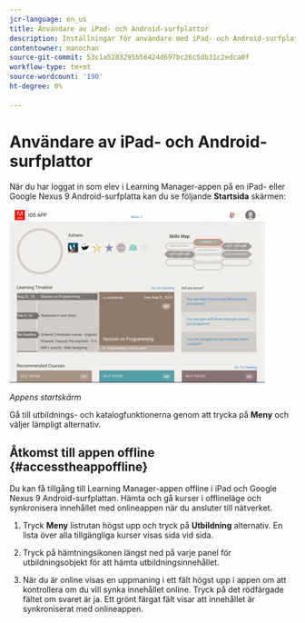 ```yaml
---
jcr-language: en_us
title: Användare av iPad- och Android-surfplattor
description: Inställningar för användare med iPad- och Android-surfplattor
contentowner: manochan
source-git-commit: 53c1a5283295b56424d697bc26c5db31c2edca0f
workflow-type: tm+mt
source-wordcount: '190'
ht-degree: 0%

---
```




# Användare av iPad- och Android-surfplattor

När du har loggat in som elev i Learning Manager-appen på en iPad- eller Google Nexus 9 Android-surfplatta kan du se följande **Startsida** skärmen:

![](assets/screenshot-2015-08-07-12-24-40-e1439211134842.png)

*Appens startskärm*

Gå till utbildnings- och katalogfunktionerna genom att trycka på **Meny** och väljer lämpligt alternativ.

<!--![](assets/menu-ipad.png)-->

## Åtkomst till appen offline {#accesstheappoffline}

Du kan få tillgång till Learning Manager-appen offline i iPad och Google Nexus 9 Android-surfplattan. Hämta och gå kurser i offlineläge och synkronisera innehållet med onlineappen när du ansluter till nätverket.

1. Tryck **Meny** listrutan högst upp och tryck på **Utbildning** alternativ. En lista över alla tillgängliga kurser visas sida vid sida.
1. Tryck på hämtningsikonen längst ned på varje panel för utbildningsobjekt för att hämta utbildningsinnehållet.

   <!--![](assets/download-ipad.png)-->

1. När du är online visas en uppmaning i ett fält högst upp i appen om att kontrollera om du vill synka innehållet online. Tryck på det rödfärgade fältet om svaret är ja. Ett grönt färgat fält visar att innehållet är synkroniserat med onlineappen.

<!--## Track device storage {#trackdevicestorage}

You can monitor your device storage periodically.

Tap the profile icon at the upper-right corner of the app and tap **Device Storage** menu option.

![](assets/app-device-storage.png)

An app storage information dialog appears as shown below.

![](assets/app-storage.png)

Using the app storage information, you can check the total space of device, app and the downloaded courses. This information enables you to download courses accordingly. To delete the downloaded courses in the device, tap X icon adjacent to each course name.-->
